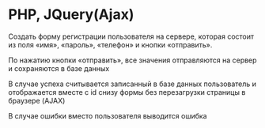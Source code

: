 # PHP, JQuery(Ajax)

Создать форму регистрации пользователя на сервере, которая состоит из поля «имя», «пароль», «телефон» и кнопки «отправить».

По нажатию кнопки «отправить», все значения отправляются на сервер и сохраняются в базе данных

В случае успеха считывается записанный в базе данных пользователь и отображается вместе с id снизу формы без перезагрузки страницы в браузере (AJAX)

В случае ошибки вместо пользователя выводится ошибка
